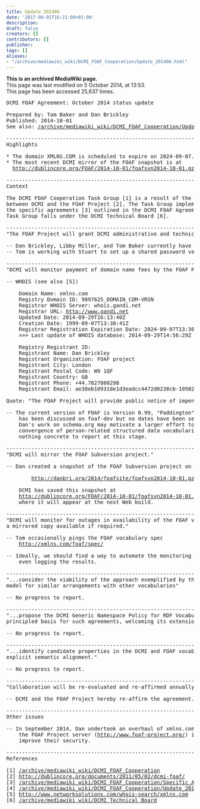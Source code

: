 ```yaml
---
title: Update 201406
date: '2017-09-01T16:21:09+01:00'
description: 
draft: false
creators: []
contributors: []
publisher: 
tags: []
aliases:
- "/archive/mediawiki_wiki/DCMI_FOAF_Cooperation/Update_201406.html"
---
```


 **This is an archived MediaWiki page.**  
This page was last modified on 5 October 2014, at 13:53.  
This page has been accessed 25,637 times.

<pre>DCMI FOAF Agreement: October 2014 status update

Prepared by: Tom Baker and Dan Brickley
Published: 2014-10-01
See also: <a href="/mediawiki_wiki/DCMI_FOAF_Cooperation/Update_201406.md" class="external free" rel="nofollow">/archive/mediawiki_wiki/DCMI_FOAF_Cooperation/Update_201406</a>

----------------------------------------------------------------------
Highlights

* The domain XMLNS.COM is scheduled to expire on 2024-09-07.
* The most recent DCMI mirror of the FOAF snapshot is at
  <a href="http://dublincore.org/FOAF/2014-10-01/foafsvn2014-10-01.gz" class="external free" rel="nofollow">http://dublincore.org/FOAF/2014-10-01/foafsvn2014-10-01.gz</a> 

----------------------------------------------------------------------
Context 

The DCMI FOAF Cooperation Task Group [1] is a result of the May 2011 Agreement
between DCMI and the FOAF Project [2]. The Task Group implements and monitors
the specific agreements [3] outlined in the DCMI FOAF Agreement. As of 2014, this
Task Group falls under the DCMI Technical Board [6].

----------------------------------------------------------------------
"The FOAF Project will grant DCMI administrative and technical access to the domain xmlns.com."

-- Dan Brickley, Libby Miller, and Tom Baker currently have the DNS password.
-- Tom is working with Stuart to set up a shared password vault using LastPass

----------------------------------------------------------------------
"DCMI will monitor payment of domain name fees by the FOAF Project."

-- WHOIS (see also [5]) 

    Domain Name: xmlns.com
    Registry Domain ID: 9897625_DOMAIN_COM-VRSN
    Registrar WHOIS Server: whois.gandi.net
    Registrar URL: <a href="http://www.gandi.net" class="external free" rel="nofollow">http://www.gandi.net</a>
    Updated Date: 2014-09-29T16:13:40Z
    Creation Date: 1999-09-07T13:30:41Z
    Registrar Registration Expiration Date: 2024-09-07T13:30:41Z
    &gt;&gt;&gt; Last update of WHOIS database: 2014-09-29T14:56:29Z &lt;&lt;&lt;

    Registry Registrant ID: 
    Registrant Name: Dan Brickley
    Registrant Organization: FOAF project
    Registrant City: London
    Registrant Postal Code: W9 1QF
    Registrant Country: GB
    Registrant Phone: +44.7827808298
    Registrant Email: ae30eb109318e1d3eadcc4472d0238cb-1050201@contact.gandi.net

Quote: "The FOAF Project will provide public notice of impending semantic changes in the FOAF vocabulary."

-- The current version of FOAF is Version 0.99, "Paddington". A "1.0" release 
    has been discussed on foaf-dev but no dates have been set.
    Dan's work on schema.org may motivate a larger effort towards
    convergence of person-related structured data vocabularies, but there is
    nothing concrete to report at this stage.

----------------------------------------------------------------------
"DCMI will mirror the FOAF Subversion project."

-- Dan created a snapshot of the FOAF Subversion project on October 1:

        <a href="http://danbri.org/2014/foafsite/foafsvn2014-10-01.gz" class="external free" rel="nofollow">http://danbri.org/2014/foafsite/foafsvn2014-10-01.gz</a>

    DCMI has saved this snapshot at
    <a href="http://dublincore.org/FOAF/2014-10-01/foafsvn2014-10-01.gz" class="external free" rel="nofollow">http://dublincore.org/FOAF/2014-10-01/foafsvn2014-10-01.gz</a> 
    where it will appear at the next Web build.

----------------------------------------------------------------------
"DCMI will monitor for outages in availability of the FOAF vocabulary and make
a mirrored copy available if required."

-- Tom occasionally pings the FOAF vocabulary spec
    <a href="http://xmlns.com/foaf/spec/" class="external free" rel="nofollow">http://xmlns.com/foaf/spec/</a>

-- Ideally, we should find a way to automate the monitoring of downtime, maybe
    even logging the results.

----------------------------------------------------------------------
"...consider the viability of the approach exemplified by this agreement as a
model for similar arrangements with other vocabularies"

-- No progress to report.

----------------------------------------------------------------------
"...propose the DCMI Generic Namespace Policy for RDF Vocabularies as a
principled basis for such agreements, welcoming its extension or revision"

-- No progress to report.

----------------------------------------------------------------------
"...identify candidate properties in the DCMI and FOAF vocabularies for
explicit semantic alignment."

-- No progress to report.

----------------------------------------------------------------------
"Collaboration will be re-evaluated and re-affirmed annually."

-- DCMI and the FOAF Project hereby re-affirm the agreement.

----------------------------------------------------------------------
Other issues

-- In September 2014, Dan undertook an overhaul of xmlns.com and of 
    the FOAF Project server (<a href="http://www.foaf-project.org/" class="external free" rel="nofollow">http://www.foaf-project.org/</a>) in order to 
    improve their security.

----------------------------------------------------------------------
References

[1] <a href="/mediawiki_wiki/DCMI_FOAF_Cooperation.md" class="external free" rel="nofollow">/archive/mediawiki_wiki/DCMI_FOAF_Cooperation</a>
[2] <a href="http://dublincore.org/documents/2011/05/02/dcmi-foaf/" class="external free" rel="nofollow">http://dublincore.org/documents/2011/05/02/dcmi-foaf/</a> 
[3] <a href="/mediawiki_wiki/DCMI_FOAF_Cooperation/Specific_Agreements.md" class="external free" rel="nofollow">/archive/mediawiki_wiki/DCMI_FOAF_Cooperation/Specific_Agreements</a>
[4] <a href="/mediawiki_wiki/DCMI_FOAF_Cooperation/Update_201308.md" class="external free" rel="nofollow">/archive/mediawiki_wiki/DCMI_FOAF_Cooperation/Update_201308</a> 
[5] <a href="http://www.networksolutions.com/whois-search/xmlns.com" class="external free" rel="nofollow">http://www.networksolutions.com/whois-search/xmlns.com</a>
[6] <a href="/mediawiki_wiki/DCMI_Technical_Board.md" class="external free" rel="nofollow">/archive/mediawiki_wiki/DCMI_Technical_Board</a>
</pre>
